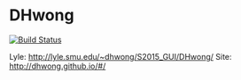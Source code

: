 # DHwong

[![Build Status](https://travis-ci.org/dhwong/DHwong.svg?branch=master)](https://travis-ci.org/dhwong/DHwong.svg?branch=master)

Lyle: http://lyle.smu.edu/~dhwong/S2015_GUI/DHwong/
Site: http://dhwong.github.io/#/